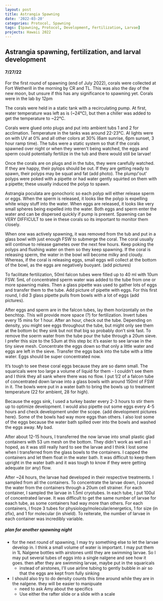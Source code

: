 ```yaml
---
layout: post
title: Astrangia Spawning
date: '2022-03-20'
categories: Protocol, Spawning
tags: [Spawning, Protocol, Development, Fertilization, Larvae]
projects: Hawaii 2022 
---
```


## Astrangia spawning, fertilization, and larval development

#### 7/27/22

For the first round of spawning (end of July 2022), corals were collected at Fort Wetherill in the morning by CR and TL. This was also the day of the new moon, but unsure if this has any significance to spawning yet. Corals were in the lab by 12pm

The corals were held in a static tank with a recirculating pump. At first, water temperature was left as is (~24°C), but then a chiller was added to get the temperature to ~22°C. 

Corals were glued onto plugs and put into ambient tubs 1 and 2 for acclimation. Temperature in the tanks was around 22-23°C. AI lights were on with UV at 0% and all other colors at 30% (6am sunrise, 6pm sunset, 3 hour ramp time). The tubs were a static system so that if the corals spawned over night or when they weren't being watched, the eggs and sperm could potentially fertilize in the tub and there would still be larvae!

Once the corals are on plugs and in the tubs, they were carefully watched. If they are happy, their pylops should be out. If they are getting ready to spawn, their polyps may be squat and fat (add photo). The plump/'out' polyps were poked with a pipette or had water gently squirted on them with a pipette; these usually induced the polyp to spawn. 

Astrangia poculata are gonochoric so each polyp will either release sperm or eggs. When the sperm is released, it looks like the polyp is expelling white wispy stuff into the water. When eggs are released, it looks like very small spheres being expelled into the water. Both eggs and sperm enter the water and can be dispersed quickly if pump is present. Spawning can be VERY DIFFICULT to see in these corals so its important to monitor them closely. 

When one was actively spawning, it was removed from the tub and put in a glass bowl with just enough FSW to submerge the coral. The coral usually will continue to release gametes over the next few hours. Keep poking the polyps and flushing water on them so they keep spawning. If the coral is releasing sperm, the water in the bowl will become milky and cloudy. Whereas, if the coral is releasing eggs, small eggs will collect at the bottom of the bowl, as the eggs are negatively buoyant. (add pictures)

To facilitate fertilization, 50ml falcon tubes were filled up to 40 ml with 10um FSW. 5mL of concentrated sperm water was added to the tube from one or more spawning males. Then a glass pipette was used to gather lots of eggs and transfer them to the tube. Add picture of pipette with eggs. For this first round, I did 3 glass pipette pulls from bowls with a lot of eggs (add pictures). 

After eggs and sperm are in the falcon tubes, lay them horizontally on the benchtop. This will provide more space (?) for fertilization. Invert tubes every 15 mins for 1 hour. After an hour, check out the tube. Depending on density, you might see eggs throughout the tube, but might only see them at the bottom bc they sink but not that big so probably don’t sink fast. To remove the soerm water from the tube pour the tube through a 20um sieve. I prefer this size to the 53um at this step bc it’s easier to see larvae in the tiny sieve mesh. Concentrate the eggs down so that only a little water and eggs are left in the sieve. Transfer the eggs back into the tube with a little water. Eggs should be super concentrated now.

It’s tough to see these coral eggs because they are so damn small. The squaricals were too large a volume of liquid for them - I couldn’t see them and I think they all sank where there was no flow. I put 1/2 of a falcon tube of concentrated down larvae into a glass bowls with around 150ml of FSW in it. The bowls were put in a water bath to bring the bowls up to treatment temperature (22 for ambient, 28 for high). 

Because the eggs sink, I used a turkey baster every 2-3 hours to stir them up to optimize development. I would also pipette out some eggs every 4-5 hours and check development under the scope. {add development pictures here}. Some of the bowls had way more eggs than others. I also lost some of the eggs because the water bath spilled over into the bowls and washed the eggs away. My bad. 

After about 12-15 hours, I transferred the now larvae into small plastic glad containers with 53 um mesh on the bottom. They didn't work as well as I hoped, as it was still really hard to see the larvae and I think I lost some when I transferred from the glass bowls to the containers. I capped the containers and let them float in the water bath. It was difficult to keep them upright in the water bath and it was tough to know if they were getting adequate (or any) flow. 

After ~24 hours, the larvae had developed in their respective treatments. I sampled from all the containers. To concentrate the larvae down, I poured the water from the containers through a 20um cell strainer. For each container, I sampled the larvae in 1.5ml cryotubes. In each tube, I put 100ul of concentrated larvae. It was difficult to get the same number of larvae for eaach tube, as some containers had way more than others. For each containers, I froze 3 tubes for physiology/molecular/energetics, 1 for size (in zfix), and 1 for molecular (in shield). To reiterate, the number of larvae in each container was incredibly variable.

##### plan for another spawning night 

- for the next round of spawning, I may try something else to let the larvae develop in. I think a small volume of water is important. I may put them in 1L Nalgene bottles with airstones until they are swimming larvae. So I may put several tubes of eggs into a single nalgene and see how it goes. then after they are swimming larvae, maybe put in the squaricals 
	- instead of airstones, I'll use airline tubing to gently bubble in air so that the eggs are kept from fully sinking
- I should also try to do density counts this time around while they are in the nalgene. they will be easier to manipuate
	- need to ask Amy about the specifics 
	- Use either the rafter slide or a slide with a scale 
